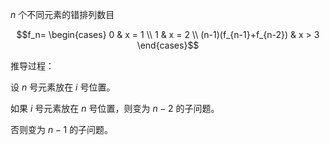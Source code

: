 $n$ 个不同元素的错排列数目

$$f_n=
\begin{cases}
0 & x = 1 \\
1 & x = 2 \\
(n-1)(f_{n-1}+f_{n-2}) & x > 3
\end{cases}$$

推导过程：

设 $n$ 号元素放在 $i$ 号位置。

如果 $i$ 号元素放在 $n$ 号位置，则变为 $n-2$ 的子问题。

否则变为 $n-1$ 的子问题。